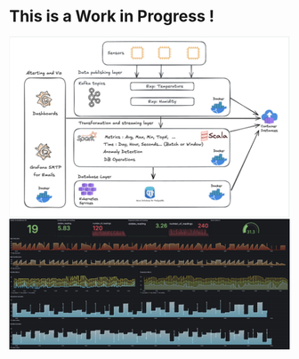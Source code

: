 # This is a Work in Progress !

![Platform Architecture](images/Architecture.png)
![Grafana Dashboard](images/dashboard.png)
